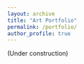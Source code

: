 ```yaml
---
layout: archive
title: "Art Portfolio"
permalink: /portfolio/
author_profile: true
---
```


(Under construction)
